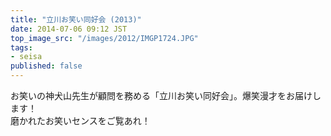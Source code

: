 ```yaml
---
title: "立川お笑い同好会 (2013)"
date: 2014-07-06 09:12 JST
top_image_src: "/images/2012/IMGP1724.JPG"
tags:
- seisa
published: false
---
```

お笑いの神犬山先生が顧問を務める「立川お笑い同好会」。爆笑漫才をお届けします！  
磨かれたお笑いセンスをご覧あれ！